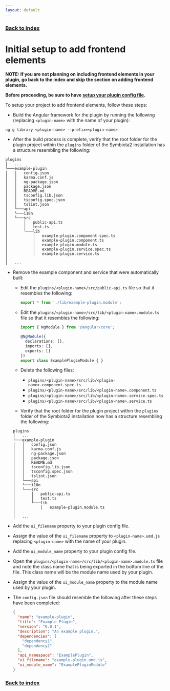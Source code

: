 ```yaml
---
layout: default
---
```


### [Back to index](./index.html)

# Initial setup to add frontend elements

**NOTE: If you are not planning on including frontend elements in your plugin, go back to the index and skip the section 
on adding frontend elements.**

**Before proceeding, be sure to have [setup your plugin config file](./initial-config-file-setup.html).**

To setup your project to add frontend elements, follow these steps:
- Build the Angular framework for the plugin by running the following (replacing `<plugin-name>` with the name of your plugin):
```shell
ng g library <plugin-name> --prefix=<plugin-name>
```
- After the build process is complete, verify that the root folder for the plugin project within the `plugins` folder 
of the Symbiota2 installation has a structure resembling the following:

```
plugins
│   ...
└───example-plugin
│   │   config.json
│   │   karma.conf.js
│   │   ng-package.json
│   │   package.json
│   │   README.md
│   │   tsconfig.lib.json
│   │   tsconfig.spec.json
│   │   tslint.json
│   └───api
│   └───i18n
│   └───src
│       │   public-api.ts
│       │   test.ts
│       └───lib
│           │   example-plugin.component.spec.ts
│           │   example-plugin.component.ts
│           │   example-plugin.module.ts
│           │   example-plugin.service.spec.ts
│           │   example-plugin.service.ts
│   
│   ...
```
- Remove the example component and service that were automatically built:
  - Edit the `plugins/<plugin-name>/src/public-api.ts` file so that it resembles the following:
    ```typescript
    export * from './lib/example-plugin.module';
    ```
  
  - Edit the `plugins/<plugin-name>/src/lib/<plugin-name>.module.ts` file so that it resembles the following:
      ```typescript
      import { NgModule } from '@angular/core';
      
      @NgModule({
        declarations: [],
        imports: [],
        exports: []
      })
      export class ExamplePluginModule { }
      ```
  
  - Delete the following files:
    - `plugins/<plugin-name>/src/lib/<plugin-name>.component.spec.ts`
    - `plugins/<plugin-name>/src/lib/<plugin-name>.component.ts`
    - `plugins/<plugin-name>/src/lib/<plugin-name>.service.spec.ts`
    - `plugins/<plugin-name>/src/lib/<plugin-name>.service.ts`
  - Verify that the root folder for the plugin project within the `plugins` folder of the Symbiota2 installation now has 
    a structure resembling the following:
  
  ```
  plugins
  │   ...
  └───example-plugin
  │   │   config.json
  │   │   karma.conf.js
  │   │   ng-package.json
  │   │   package.json
  │   │   README.md
  │   │   tsconfig.lib.json
  │   │   tsconfig.spec.json
  │   │   tslint.json
  │   └───api
  │   └───i18n
  │   └───src
  │       │   public-api.ts
  │       │   test.ts
  │       └───lib
  │           │   example-plugin.module.ts
  │   
  │   ...
  ```
- Add the `ui_filename` property to your plugin config file.
- Assign the value of the `ui_filename` property to `<plugin-name>.umd.js` replacing `<plugin-name>` with the name of 
  your plugin.
- Add the `ui_module_name` property to your plugin config file.
- Open the `plugins/<plugin-name>/src/lib/<plugin-name>.module.ts` file and note the class name that is being exported 
  in the bottom line of the file. This class name will be the module name used by your plugin.
- Assign the value of the `ui_module_name` property to the module name used by your plugin.
- The `config.json` file should resemble the following after these steps have been completed:
    ```json
    {
      "name": "example-plugin",
      "title": "Example Plugin",
      "version": "0.0.1",
      "description": "An example plugin.",
      "dependencies": [
        "dependency1",
        "dependency2"
      ],
      "api_namespace": "ExamplePlugin",
      "ui_filename": "example-plugin.umd.js",
      "ui_module_name": "ExamplePluginModule"
    }
    ```

### [Back to index](./index.html)
